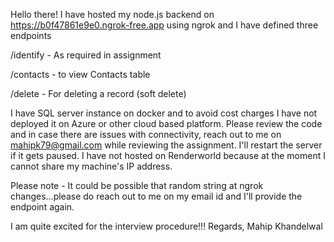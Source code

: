 Hello there!
I have hosted my node.js backend on https://b0f47861e9e0.ngrok-free.app using ngrok and I have defined three endpoints

/identify - As required in assignment 

/contacts - to view Contacts table 

/delete - For deleting a record (soft delete)


I have SQL server instance on docker and to avoid cost charges I have not deployed it on Azure or other cloud based platform. Please review the code and in case there 
are issues with connectivity, reach out to me on mahipk79@gmail.com while reviewing the assignment. I'll restart the server if it gets paused. 
I have not hosted on Renderworld because at the moment I cannot share my machine's IP address. 

Please note - It could be possible that random string at ngrok changes...please do reach out to me on my email id and I'll provide the endpoint again.

I am quite excited for the interview procedure!!!
Regards,
Mahip Khandelwal
